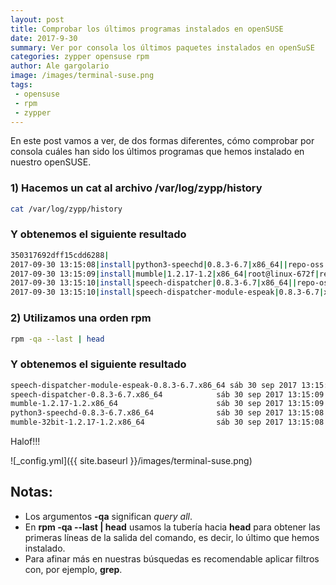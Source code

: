 ```yaml
---
layout: post
title: Comprobar los últimos programas instalados en openSUSE
date: 2017-9-30
summary: Ver por consola los últimos paquetes instalados en openSuSE
categories: zypper opensuse rpm
author: Ale gargolario
image: /images/terminal-suse.png
tags:
 - opensuse
 - rpm
 - zypper
---
```



En este post vamos a ver, de dos formas diferentes, cómo comprobar por consola cuáles han sido los últimos programas 
que hemos instalado en nuestro openSUSE.

### 1) Hacemos un cat al archivo /var/log/zypp/history

```bash
cat /var/log/zypp/history
```

### Y obtenemos el siguiente resultado

```bash
350317692dff15cdd6288|
2017-09-30 13:15:08|install|python3-speechd|0.8.3-6.7|x86_64||repo-oss|13f6d4ac909a546ae90f2fe30b22025a8cba88a4|
2017-09-30 13:15:09|install|mumble|1.2.17-1.2|x86_64|root@linux-672f|repo-oss|d4a130b1cb911b69784827073ca5588a40753c6c|
2017-09-30 13:15:10|install|speech-dispatcher|0.8.3-6.7|x86_64||repo-oss|7bc1b9e4d706630e780876e3a0ee51a798ed9a4f|
2017-09-30 13:15:10|install|speech-dispatcher-module-espeak|0.8.3-6.7|x86_64||repo-oss|99fc3f98ae4b67c2b6f08e36433c21a3151cea94| 
```
### 2) Utilizamos una orden rpm

```bash
rpm -qa --last | head 
```

### Y obtenemos el siguiente resultado

```bash
speech-dispatcher-module-espeak-0.8.3-6.7.x86_64 sáb 30 sep 2017 13:15:10 CEST
speech-dispatcher-0.8.3-6.7.x86_64            sáb 30 sep 2017 13:15:09 CEST
mumble-1.2.17-1.2.x86_64                      sáb 30 sep 2017 13:15:09 CEST
python3-speechd-0.8.3-6.7.x86_64              sáb 30 sep 2017 13:15:08 CEST
mumble-32bit-1.2.17-1.2.x86_64                sáb 30 sep 2017 13:15:08 CEST
```

Halof!!!


![_config.yml]({{ site.baseurl }}/images/terminal-suse.png)

## Notas:
+ Los argumentos **-qa** significan *query all*.
+ En **rpm -qa --last | head** usamos la tubería hacia **head** para obtener las primeras líneas de la salida del comando,
es decir, lo último que hemos instalado.
+ Para afinar más en nuestras búsquedas es recomendable aplicar filtros con, por ejemplo, **grep**.
